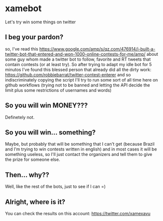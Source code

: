 # xamebot
Let's try win some things on twitter

## I beg your pardon?
so, I've read this https://www.google.com/amp/s/qz.com/476914/i-built-a-twitter-bot-that-entered-and-won-1000-online-contests-for-me/amp/ about some guy whom made a twitter bot to follow, favorite and RT tweets that contain contests (or at least try). So after trying to adapt my idle bot for 5 minutos I've found this blessed person that already did all the dirty work: https://github.com/robbiebarrat/twitter-contest-enterer and so indiscriminately copying the script I'll try to run some sort of all time here on github workflows (trying not to be banned and letting the API decide the limit plus some restrictions of usernames and words)

## So you will win MONEY???
Definetely not.

## So you will win... something?
Maybe, but probably that will be something that I can't get (because Brazil and I'm trying to win contests written in english) and in most cases it will be something useless, so I'll just contact the organizers and tell them to give the prize for someone else.

## Then... why??
Well, like the rest of the bots, just to see if I can =)

## Alright, where is it?
You can check the results on this account: https://twitter.com/xamexavu
